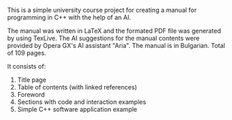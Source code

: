 This is a simple university course project for creating a manual for programming in C++ with the help of an AI.

The manual was written in LaTeX and the formated PDF file was generated by using TexLive.
The AI suggestions for the manual contents were provided by Opera GX's AI assistant "Aria". 
The manual is in Bulgarian. Total of 109 pages.

It consists of:
1. Title page
2. Table of contents (with linked references)
3. Foreword
4. Sections with code and interaction examples
5. Simple C++ software application example
